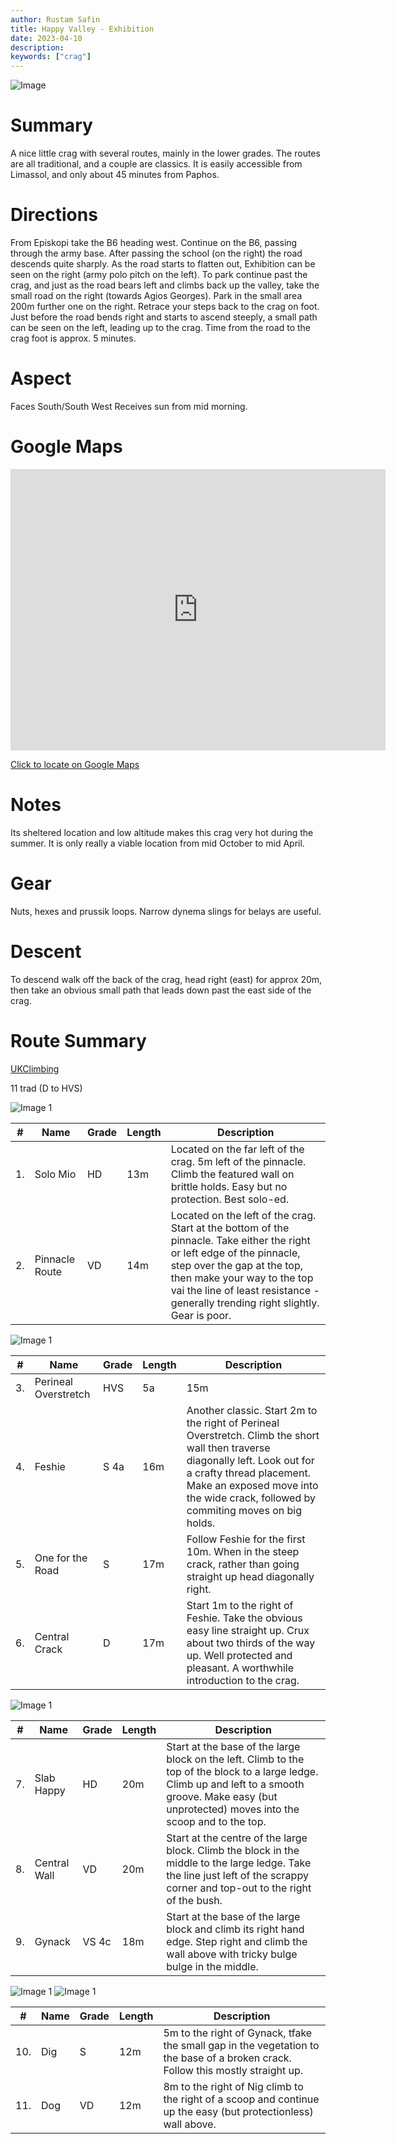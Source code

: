 ```yaml
---
author: Rustam Safin
title: Happy Valley - Exhibition
date: 2023-04-10
description:
keywords: ["crag"]
---
```


![Image](/happy_valley.jpg)

# Summary

A nice little crag with several routes, mainly in the lower grades. The routes are all traditional, and a couple are classics. It is easily accessible from Limassol, and only about 45 minutes from Paphos.

# Directions

From Episkopi take the B6 heading west. Continue on the B6, passing through the army base. After passing the school (on the right) the road descends quite sharply. As the road starts to flatten out, Exhibition can be seen on the right (army polo pitch on the left). To park continue past the crag, and just as the road bears left and climbs back up the valley, take the small road on the right (towards Agios Georges). Park in the small area 200m further one on the right. Retrace your steps back to the crag on foot. Just before the road bends right and starts to ascend steeply, a small path can be seen on the left, leading up to the crag. Time from the road to the crag foot is approx. 5 minutes.

# Aspect

Faces South/South West Receives sun from mid morning.

# Google Maps

<iframe src="https://www.google.com/maps/embed?pb=!1m17!1m12!1m3!1d4144.188755388269!2d32.822182315231565!3d34.675604980440994!2m3!1f0!2f0!3f0!3m2!1i1024!2i768!4f13.1!3m2!1m1!2zMzTCsDQwJzMyLjIiTiAzMsKwNDknMjcuNyJF!5e1!3m2!1sen!2s!4v1681113864492!5m2!1sen!2s" width="600" height="450" style="border:0;" allowfullscreen="" loading="lazy" referrerpolicy="no-referrer-when-downgrade"></iframe>

[Click to locate on Google Maps](https://goo.gl/maps/5d9ZxUwUPfsfCoV17)

# Notes

Its sheltered location and low altitude makes this crag very hot during the summer. It is only really a viable location from mid October to mid April.
# Gear

Nuts, hexes and prussik loops. Narrow dynema slings for belays are useful.

# Descent

To descend walk off the back of the crag, head right (east) for approx 20m, then take an obvious small path that leads down past the east side of the crag.

# Route Summary

[UKClimbing](https://www.ukclimbing.com/logbook/crags/happy_valley_area-16721/#exhibition)

11 trad (D to HVS)


![Image 1](/happy-valley/hv_ex_1.jpg)

| #   | Name           | Grade | Length | Description                                                                                                                                                                                                                                                               |
| --- | -------------- | ----- | ------ | ------------------------------------------------------------------------------------------------------------------------------------------------------------------------------------------------------------------------------------------------------------------------- |
| 1.  | Solo Mio       | HD    | 13m    | Located on the far left of the crag. 5m left of the pinnacle. Climb the featured wall on brittle holds. Easy but no protection. Best solo-ed.                                                                                                                             |
| 2.  | Pinnacle Route | VD    | 14m    | Located on the left of the crag. Start at the bottom of the pinnacle. Take either the right or left edge of the pinnacle, step over the gap at the top, then make your way to the top vai the line of least resistance - generally trending right slightly. Gear is poor. |

![Image 1](/happy-valley/hv_ex_2.jpg)

| #   | Name                 | Grade | Length | Description                                                                                                                                                                                                                                     |
| --- | -------------------- | ----- | ------ | ----------------------------------------------------------------------------------------------------------------------------------------------------------------------------------------------------------------------------------------------- |
| 3.  | Perineal Overstretch | HVS   | 5a     | 15m                                                                                                                                                                                                                                             | A classic. Start towards the right of the cave. Take a steepening corner crack, until it just about runs out. Then launch out diagonally right over the bulge (crux) and finish as for Feshie. Crux protection is good - provided you don' pump out trying to place it. |
| 4.  | Feshie               | S 4a  | 16m    | Another classic. Start 2m to the right of Perineal Overstretch. Climb the short wall then traverse diagonally left. Look out for a crafty thread placement. Make an exposed move into the wide crack, followed by commiting moves on big holds. |
| 5.  | One for the Road     | S     | 17m    | Follow Feshie for the first 10m. When in the steep crack, rather than going straight up head diagonally right.                                                                                                                                  |
| 6.  | Central Crack        | D     | 17m    | Start 1m to the right of Feshie. Take the obvious easy line straight up. Crux about two thirds of the way up. Well protected and pleasant. A worthwhile introduction to the crag.                                                               |


![Image 1](/happy-valley/hv_ex_3.jpg)

| #   | Name         | Grade | Length | Description                                                                                                                                                                                              |
| --- | ------------ | ----- | ------ | -------------------------------------------------------------------------------------------------------------------------------------------------------------------------------------------------------- |
| 7.  | Slab Happy   | HD    | 20m    | Start at the base of the large block on the left. Climb to the top of the block to a large ledge. Climb up and left to a smooth groove. Make easy (but unprotected) moves into the scoop and to the top. |
| 8.  | Central Wall | VD    | 20m    | Start at the centre of the large block. Climb the block in the middle to the large ledge. Take the line just left of the scrappy corner and top-out to the right of the bush.                            |
| 9.  | Gynack       | VS 4c | 18m    | Start at the base of the large block and climb its right hand edge. Step right and climb the wall above with tricky bulge bulge in the middle.                                                           |


![Image 1](/happy-valley/hv_ex_4.jpg)
![Image 1](/happy-valley/hv_ex_5.jpg)

| #   | Name | Grade | Length | Description                                                                                                                     |
| --- | ---- | ----- | ------ | ------------------------------------------------------------------------------------------------------------------------------- |
| 10. | Dig  | S     | 12m    | 5m to the right of Gynack, tfake the small gap in the vegetation to the base of a broken crack. Follow this mostly straight up. |
| 11. | Dog  | VD    | 12m    | 8m to the right of Nig climb to the right of a scoop and continue up the easy (but protectionless) wall above.                  |